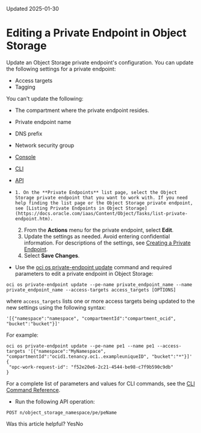 Updated 2025-01-30
# Editing a Private Endpoint in Object Storage
Update an Object Storage private endpoint's configuration.
You can update the following settings for a private endpoint:
  * Access targets
  * Tagging


You can't update the following:
  * The compartment where the private endpoint resides.
  * Private endpoint name
  * DNS prefix
  * Network security group


  * [Console](https://docs.oracle.com/en-us/iaas/Content/Object/Tasks/update-private-endpoint.htm)
  * [CLI](https://docs.oracle.com/en-us/iaas/Content/Object/Tasks/update-private-endpoint.htm)
  * [API](https://docs.oracle.com/en-us/iaas/Content/Object/Tasks/update-private-endpoint.htm)


  *     1. On the **Private Endpoints** list page, select the Object Storage private endpoint that you want to work with. If you need help finding the list page or the Object Storage private endpoint, see [Listing Private Endpoints in Object Storage](https://docs.oracle.com/iaas/Content/Object/Tasks/list-private-endpoint.htm).
    2. From the **Actions** menu for the private endpoint, select **Edit**.
    3. Update the settings as needed. Avoid entering confidential information. For descriptions of the settings, see [Creating a Private Endpoint](https://docs.oracle.com/en-us/iaas/Content/Object/Tasks/create-private-endpoint.htm#top "Create a private endpoint to reach Object Storage using a private IP address within your VCN without accessing the public internet.").
    4. Select **Save Changes**.
  * Use the [oci os private-endpoint update](https://docs.oracle.com/iaas/tools/oci-cli/latest/oci_cli_docs/cmdref/os/private-endpoint/update.html) command and required parameters to edit a private endpoint in Object Storage:
```
oci os private-endpoint update --pe-name private_endpoint_name --name private_endpoint_name --access-targets access_targets [OPTIONS]
```

where `access_targets` lists one or more access targets being updated to the new settings using the following syntax:
```
'[{"namespace":"namespace", "compartmentId":"compartment_ocid", "bucket":"bucket"}]'
```

For example:
```
oci os private-endpoint update --pe-name pe1 --name pe1 --access-targets '[{"namespace":"MyNamespace", "compartmentId":"ocid1.tenancy.oc1..exampleuniqueID", "bucket":"*"}]'
{
 "opc-work-request-id": "f52e20e6-2c21-4544-be98-c7f9b590c9db"
}
```

For a complete list of parameters and values for CLI commands, see the [CLI Command Reference](https://docs.oracle.com/iaas/tools/oci-cli/latest).
  * Run the following API operation:
```
POST n/object_storage_namespace/pe/peName
```



Was this article helpful?
YesNo

